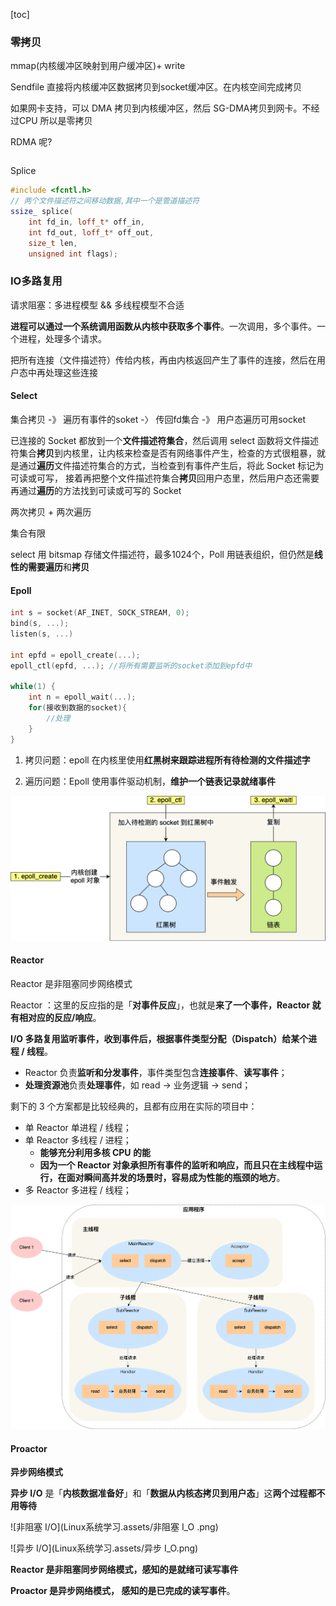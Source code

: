 [toc]



### 零拷贝

mmap(内核缓冲区映射到用户缓冲区)+ write



Sendfile 直接将内核缓冲区数据拷贝到socket缓冲区。在内核空间完成拷贝

如果网卡支持，可以 DMA 拷贝到内核缓冲区，然后 SG-DMA拷贝到网卡。不经过CPU 所以是零拷贝 

RDMA 呢?

```c++
```



Splice

```c++
#include <fcntl.h>
// 两个文件描述符之间移动数据,其中一个是管道描述符
ssize_ splice(
    int fd_in, loff_t* off_in, 
    int fd_out, loff_t* off_out, 
    size_t len, 
    unsigned int flags);
```





### IO多路复用

请求阻塞：多进程模型 && 多线程模型不合适



**进程可以通过一个系统调用函数从内核中获取多个事件**。一次调用，多个事件。一个进程，处理多个请求。



把所有连接（文件描述符）传给内核，再由内核返回产生了事件的连接，然后在用户态中再处理这些连接



#### Select

集合拷贝 -》 遍历有事件的soket -〉 传回fd集合 -》 用户态遍历可用socket

已连接的 Socket 都放到一个**文件描述符集合**，然后调用 select 函数将文件描述符集合**拷贝**到内核里，让内核来检查是否有网络事件产生，检查的方式很粗暴，就是通过**遍历**文件描述符集合的方式，当检查到有事件产生后，将此 Socket 标记为可读或可写， 接着再把整个文件描述符集合**拷贝**回用户态里，然后用户态还需要再通过**遍历**的方法找到可读或可写的 Socket

两次拷贝 + 两次遍历

集合有限



select 用 bitsmap 存储文件描述符，最多1024个，Poll 用链表组织，但仍然是**线性的需要遍历**和**拷贝**



#### Epoll

```c
int s = socket(AF_INET, SOCK_STREAM, 0);
bind(s, ...);
listen(s, ...)

int epfd = epoll_create(...);
epoll_ctl(epfd, ...); //将所有需要监听的socket添加到epfd中

while(1) {
    int n = epoll_wait(...);
    for(接收到数据的socket){
        //处理
    }
}
```

1. 拷贝问题：epoll 在内核里使用**红黑树来跟踪进程所有待检测的文件描述字** 

2. 遍历问题：Epoll 使用事件驱动机制，**维护一个链表记录就绪事件**

![img](Linux系统学习.assets/epoll.png)

#### Reactor

 Reactor 是非阻塞同步网络模式

Reactor ：这里的反应指的是「**对事件反应**」，也就是**来了一个事件，Reactor 就有相对应的反应/响应**。

 **I/O 多路复用监听事件，收到事件后，根据事件类型分配（Dispatch）给某个进程 / 线程**。

- Reactor 负责**监听和分发事件**，事件类型包含**连接事件**、**读写事件**；
- **处理资源池**负责**处理事件**，如 read -> 业务逻辑 -> send；

剩下的 3 个方案都是比较经典的，且都有应用在实际的项目中：

- 单 Reactor 单进程 / 线程；
- 单 Reactor 多线程 / 进程；
  - **能够充分利用多核 CPU 的能**
  - **因为一个 Reactor 对象承担所有事件的监听和响应，而且只在主线程中运行，在面对瞬间高并发的场景时，容易成为性能的瓶颈的地方**。
- 多 Reactor 多进程 / 线程；

![img](Linux系统学习.assets/主从Reactor多线程.png)



#### Proactor

**异步网络模式**

**异步 I/O** 是「**内核数据准备好**」和「**数据从内核态拷贝到用户态**」这**两个过程都不用等待**

![非阻塞 I/O](Linux系统学习.assets/非阻塞 I_O .png)

![异步 I/O](Linux系统学习.assets/异步 I_O.png)



**Reactor 是非阻塞同步网络模式，感知的是就绪可读写事件**

**Proactor 是异步网络模式， 感知的是已完成的读写事件**。

